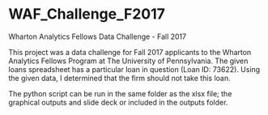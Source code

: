 # WAF_Challenge_F2017
Wharton Analytics Fellows Data Challenge - Fall 2017

This project was a data challenge for Fall 2017 applicants to the Wharton Analytics Fellows Program at The University of Pennsylvania.
The given loans spreadsheet has a particular loan in question (Loan ID: 73622).
Using the given data, I determined that the firm should not take this loan.

The python script can be run in the same folder as the xlsx file; the graphical outputs and slide deck or included in the outputs folder.
